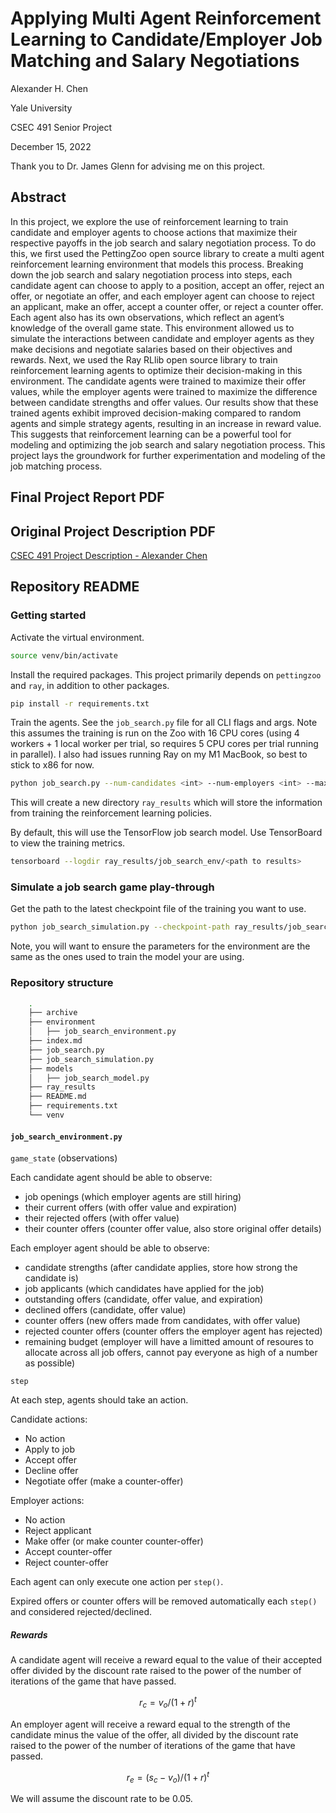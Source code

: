# Applying Multi Agent Reinforcement Learning to Candidate/Employer Job Matching and Salary Negotiations

Alexander H. Chen

Yale University

CSEC 491 Senior Project

December 15, 2022

Thank you to Dr. James Glenn for advising me on this project.

## Abstract

In this project, we explore the use of reinforcement learning to train candidate and employer agents to choose actions that maximize their respective payoffs in the job search and salary negotiation process. To do this, we first used the PettingZoo open source library to create a multi agent reinforcement learning environment that models this process. Breaking down the job search and salary negotiation process into steps, each candidate agent can choose to apply to a position, accept an offer, reject an offer, or negotiate an offer, and each employer agent can choose to reject an applicant, make an offer, accept a counter offer, or reject a counter offer. Each agent also has its own observations, which reflect an agent’s knowledge of the overall game state. This environment allowed us to simulate the interactions between candidate and employer agents as they make decisions and negotiate salaries based on their objectives and rewards. Next, we used the Ray RLlib open source library to train reinforcement learning agents to optimize their decision-making in this environment. The candidate agents were trained to maximize their offer values, while the employer agents were trained to maximize the difference between candidate strengths and offer values. Our results show that these trained agents exhibit improved decision-making compared to random agents and simple strategy agents, resulting in an increase in reward value. This suggests that reinforcement learning can be a powerful tool for modeling and optimizing the job search and salary negotiation process. This project lays the groundwork for further experimentation and modeling of the job matching process.

## Final Project Report PDF



## Original Project Description PDF

[CSEC 491 Project Description - Alexander Chen](./CSEC%20491%20Project%20Description%20-%20Alexander%20Chen.pdf)

## Repository README

### Getting started

Activate the virtual environment.

```bash
source venv/bin/activate

```

Install the required packages. This project primarily depends on `pettingzoo` and `ray`, in addition to other packages.

```bash
pip install -r requirements.txt
```

Train the agents. See the `job_search.py` file for all CLI flags and args. Note this assumes the training is run on the Zoo with 16 CPU cores (using 4 workers + 1 local worker per trial, so requires 5 CPU cores per trial running in parallel). I also had issues running Ray on my M1 MacBook, so best to stick to x86 for now.

```bash
python job_search.py --num-candidates <int> --num-employers <int> --max-budget <int> --max-num-iters <int>
```

This will create a new directory `ray_results` which will store the information from training the reinforcement learning policies.

By default, this will use the TensorFlow job search model. Use TensorBoard to view the training metrics.

```bash
tensorboard --logdir ray_results/job_search_env/<path to results>
```

### Simulate a job search game play-through

Get the path to the latest checkpoint file of the training you want to use.

```bash
python job_search_simulation.py --checkpoint-path ray_results/job_search_env/.../checkpoint_XXXXXX --num-candidates <int> --num-employers <int> --max-budget <int> --max-num-iters <int> --candidate-algo <random/rl> --employer-algo <random/rl>
```

Note, you will want to ensure the parameters for the environment are the same as the ones used to train the model your are using.

### Repository structure

```bash
    .
    ├── archive
    ├── environment
    │   ├── job_search_environment.py
    ├── index.md
    ├── job_search.py
    ├── job_search_simulation.py
    ├── models
    │   ├── job_search_model.py
    ├── ray_results
    ├── README.md
    ├── requirements.txt
    └── venv
```

#### `job_search_environment.py`

`game_state` (observations)

Each candidate agent should be able to observe:

- job openings (which employer agents are still hiring)
- their current offers (with offer value and expiration)
- their rejected offers (with offer value)
- their counter offers (counter offer value, also store original offer details)

Each employer agent should be able to observe:

- candidate strengths (after candidate applies, store how strong the candidate is)
- job applicants (which candidates have applied for the job)
- outstanding offers (candidate, offer value, and expiration)
- declined offers (candidate, offer value)
- counter offers (new offers made from candidates, with offer value)
- rejected counter offers (counter offers the employer agent has rejected)
- remaining budget (employer will have a limitted amount of resoures to allocate across all job offers, cannot pay everyone as high of a number as possible)

`step`

At each step, agents should take an action.

Candidate actions:

- No action
- Apply to job
- Accept offer
- Decline offer
- Negotiate offer (make a counter-offer)

Employer actions:

- No action
- Reject applicant
- Make offer (or make counter counter-offer)
- Accept counter-offer
- Reject counter-offer

Each agent can only execute one action per `step()`.

Expired offers or counter offers will be removed automatically each `step()` and considered rejected/declined.

##### Rewards

A candidate agent will receive a reward equal to the value of their accepted offer divided by the discount rate raised to the power of the number of iterations of the game that have passed.

$$r_{c} = v_{o} / (1 + r)^{t}$$

An employer agent will receive a reward equal to the strength of the candidate minus the value of the offer, all divided by the discount rate raised to the power of the number of iterations of the game that have passed.

$$r_{e} = (s_{c} - v_{o})/(1 + r)^{t}$$

We will assume the discount rate to be 0.05.
